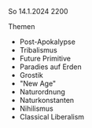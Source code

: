So 14.1.2024 2200

Themen

- Post-Apokalypse
- Tribalismus
- Future Primitive
- Paradies auf Erden
- Grostik
- "New Age"
- Naturordnung
- Naturkonstanten
- Nihilismus
- Classical Liberalism
